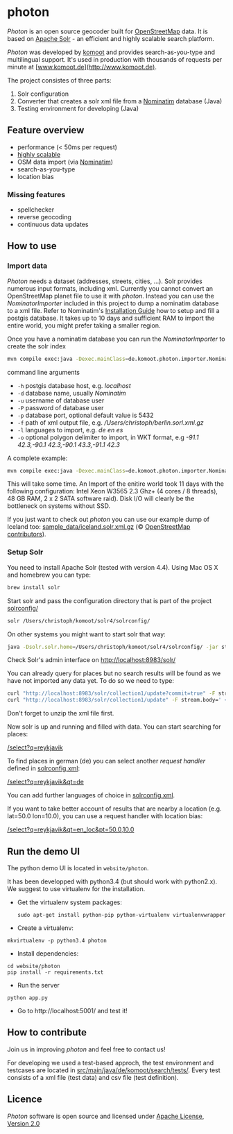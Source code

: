 # photon

_Photon_ is an open source geocoder built for [OpenStreetMap](http://www.osm.org) data. It is based on [Apache Solr](http://lucene.apache.org/solr/) - an efficient and highly scalable search platform.

_Photon_ was developed by [komoot](http://www.komoot.de) and provides search-as-you-type and multilingual support. It's used in production with thousands of requests per minute at
 [www.komoot.de](http://www.komoot.de).

The project consistes of three parts:

1. Solr configuration
2. Converter that creates a solr xml file from a [Nominatim](http://wiki.openstreetmap.org/wiki/Nominatim) database (Java)
3. Testing environment for developing (Java)

## Feature overview
- performance (< 50ms per request)
- [highly scalable](http://lucene.apache.org/solr/features.html)
- OSM data import (via [Nominatim](https://github.com/twain47/Nominatim))
- search-as-you-type
- location bias

### Missing features
- spellchecker
- reverse geocoding
- continuous data updates

## How to use
### Import data
_Photon_ needs a dataset (addresses, streets, cities, ...). Solr provides numerous input formats, including xml. Currently you cannot convert an OpenStreetMap planet file to use it with _photon_. Instead you can use the _NominatorImporter_ included in this project to dump a nominatim database to a xml file. Refer to Nominatim's [Installation Guide](http://wiki.openstreetmap.org/wiki/Nominatim/Installation) how to setup and fill a postgis database. It takes up to 10 days and sufficient RAM to import the entire world, you might prefer taking a smaller region.

Once you have a nominatim database you can run the _NominatorImporter_ to create the solr index

```bash
mvn compile exec:java -Dexec.mainClass=de.komoot.photon.importer.NominatimImporter -Dexec.args="...args..."
```

command line arguments

 - ```-h``` postgis database host, e.g. _localhost_
 - ```-d``` database name, usually _Nominatim_
 - ```-u``` username of database user
 - ```-P``` password of database user
 - ```-p``` database port, optional default value is 5432
 - ```-f``` path of xml output file, e.g. _/Users/christoph/berlin.sorl.xml.gz_
 - ```-l``` languages to import, e.g. _de en es_
 - ```-o``` optional polygon delimiter to import, in WKT format, e.g _-91.1 42.3,-90.1 42.3,-90.1 43.3,-91.1 42.3_

A complete example:

```bash
mvn compile exec:java -Dexec.mainClass=de.komoot.photon.importer.NominatimImporter -Dexec.args="-h localhost -d nominatim_island -u christoph -P christoph -f /Users/christoph/iceland.solr.xml.gz -l en de es" > /home/christoph/island_import.log
```

This will take some time. An Import of the enitire world took 11 days with the following configuration: Intel Xeon W3565 2.3 Ghz+ (4 cores / 8 threads), 48 GB RAM, 2 x 2 SATA software raid). Disk I/O will clearly be the bottleneck on systems without SSD.

If you just want to check out _photon_ you can use our example dump of Iceland too: [sample_data/iceland.solr.xml.gz](sample_data/iceland.solr.xml.gz) (©&nbsp;[OpenStreetMap contributors](http://www.openstreetmap.org/copyright)).

### Setup Solr
You need to install Apache Solr (tested with version 4.4). Using Mac OS X and homebrew you can type:

```bash
brew install solr
```

Start solr and pass the configuration directory that is part of the project [solrconfig/](solrconfig/)

```bash
solr /Users/christoph/komoot/solr4/solrconfig/
```

On other systems you might want to start solr that way:

```bash
java -Dsolr.solr.home=/Users/christoph/komoot/solr4/solrconfig/ -jar start.jar
```

Check Solr's admin interface on [http://localhost:8983/solr/](http://localhost:8983/solr/)

You can already query for places but no search results will be found as we have not imported any data yet. To do so we need to type:

```bash
curl "http://localhost:8983/solr/collection1/update?commit=true" -F stream.file=/Users/christoph/iceland.solr.xml
curl "http://localhost:8983/solr/collection1/update" -F stream.body=' <optimize />'
```

Don't forget to unzip the xml file first.

Now solr is up and running and filled with data. You can start searching for places:

[/select?q=reykjavik](http://localhost:8983/solr/collection1/select?q=reykjavik&wt=json&indent=true)

To find places in german (de) you can select another _request handler_ defined in [solrconfig.xml](/solrconfig/collection1/conf/solrconfig.xml?source=c):

[/select?q=reykjavik&qt=de](http://localhost:8983/solr/collection1/select?q=reykjavik&wt=json&indent=true&qt=de)

You can add further languages of choice in [solrconfig.xml](/solrconfig/collection1/conf/solrconfig.xml?source=c).

If you want to take better account of results that are nearby a location (e.g. lat=50.0 lon=10.0), you can use a request handler with location bias:

[/select?q=reykjavik&qt=en_loc&pt=50.0,10.0](http://localhost:8983/solr/collection1/select?q=reykjavik&wt=json&indent=true&qt=en_loc&pt=50.0,10.0)


## Run the demo UI

The python demo UI is located in `website/photon`.

It has been developped with python3.4 (but should work with python2.x). We suggest to use virtualenv for the installation.

* Get the virtualenv system packages:
  ```
  sudo apt-get install python-pip python-virtualenv virtualenvwrapper
  ```
* Create a virtualenv:
 ```
 mkvirtualenv -p python3.4 photon
 ```
* Install dependencies:
 ```
 cd website/photon
 pip install -r requirements.txt
 ```
* Run the server
 ```
 python app.py
 ```
* Go to http://localhost:5001/ and test it!

## How to contribute

Join us in improving _photon_ and feel free to contact us!

For developing we used a test-based approch, the test environment and testcases are located in [src/main/java/de/komoot/search/tests/](src/main/java/de/komoot/search/tests/). Every test consists of a xml file (test data) and csv file (test definition).

## Licence
_Photon_ software is open source and licensed under [Apache License, Version 2.0](http://opensource.org/licenses/Apache-2.0)
